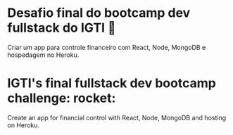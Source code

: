 # Desafio final do bootcamp dev fullstack do IGTI :rocket:
Criar um app para controle financeiro com React, Node, MongoDB e hospedagem no Heroku.

# IGTI's final fullstack dev bootcamp challenge: rocket:
Create an app for financial control with React, Node, MongoDB and hosting on Heroku.


